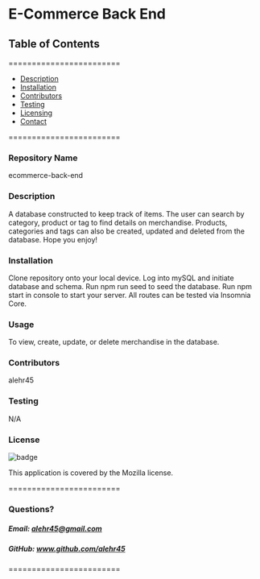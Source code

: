 
# E-Commerce Back End


## **Table of Contents**
========================
* [Description](#description)
* [Installation](#installation)
* [Contributors](#contributors)
* [Testing](#Testing)
* [Licensing](#Licenses)
* [Contact](#questions)

========================

### **Repository Name**  
ecommerce-back-end

### **Description**  
A database constructed to keep track of items. The user can search by category, product or tag to find details on merchandise. Products, categories and tags can also be created, updated and deleted from the database. Hope you enjoy!

### **Installation**  
Clone repository onto your local device. Log into mySQL and initiate database and schema. Run npm run seed to seed the database. Run npm start in console to start your server. All routes can be tested via Insomnia Core.

### **Usage**  
To view, create, update, or delete merchandise in the database.

### **Contributors**  
alehr45

### **Testing**  
N/A

### **License**  
![badge](https://img.shields.io/badge/license-Mozilla-brightgreen)  

This application is covered by the Mozilla license. 

========================

### Questions?
##### Email: alehr45@gmail.com
##### GitHub: www.github.com/alehr45  

========================
